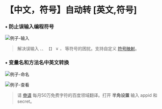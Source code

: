 # 【中文，符号】自动转 [英文,符号]

### • 防止误输入编程符号

![例子-输入](https://s2.loli.net/2024/06/05/qLNOU9nD3BG4sPZ.gif)

> 解决误输入 `、、` `【】` `￥` `。` 等符号的困扰。支持自定义 [符号映射](https://github.com/gimjin/banjiao/blob/main/package.json#L84)。

### • 变量名和方法名中英文转换

![例子-命名](https://s2.loli.net/2024/06/05/1dkvGrpeqTJK42E.gif)

![例子-查看](https://s2.loli.net/2024/06/05/Txs3iEuS7ONI84k.gif)

> 请 [申请](https://fanyi-api.baidu.com/product/12) 每月50万免费字符的百度领域翻译。打开 **半角设置** 输入 appid 和 secret。
